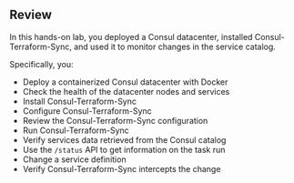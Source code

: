 ## Review

In this hands-on lab, you deployed a Consul datacenter,
installed Consul-Terraform-Sync, and used it to monitor changes in the service
catalog.

Specifically, you:

- Deploy a containerized Consul datacenter with Docker
- Check the health of the datacenter nodes and services
- Install Consul-Terraform-Sync
- Configure Consul-Terraform-Sync
- Review the Consul-Terraform-Sync configuration
- Run Consul-Terraform-Sync
- Verify services data retrieved from the Consul catalog
- Use the `/status` API to get information on the task run
- Change a service definition
- Verify Consul-Terraform-Sync intercepts the change